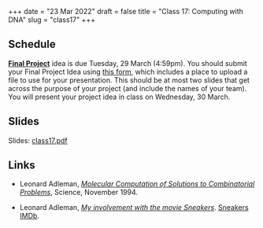 +++
date = "23 Mar 2022"
draft = false
title = "Class 17: Computing with DNA"
slug = "class17"
+++

## Schedule

**[Final Project](/finalproject)** idea is due Tuesday, 29 March
  (4:59pm). You should submit your Final Project Idea using [this
  form](https://forms.gle/hG8yu1X44hVb8Bfs6), which includes a place
  to upload a file to use for your presentation. This should be at
  most two slides that get across the purpose of your project (and
  include the names of your team). You will present your project idea
  in class on Wednesday, 30 March.

## Slides

Slides: [class17.pdf](https://www.dropbox.com/s/og4j776ywml1lqt/csbio-class17-inked.pdf?dl=0)

## Links

- Leonard Adleman, [_Molecular Computation of Solutions to Combinatorial Problems_](/docs/adleman1994.pdf), Science, November 1994.

- Leonard Adleman, [_My involvement with the movie Sneakers_](https://molecularscience.usc.edu/sneakers/). [Sneakers IMDb](https://www.imdb.com/title/tt0105435/). 
